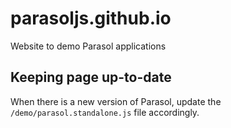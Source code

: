# parasoljs.github.io
Website to demo Parasol applications

## Keeping page up-to-date
When there is a new version of Parasol, update the ```/demo/parasol.standalone.js``` file accordingly.  
